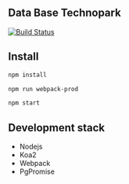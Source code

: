 ## Data Base Technopark

[![Build Status](https://travis-ci.org/vladpereskokov/db_technopark.svg?branch=master)](https://travis-ci.org/vladpereskokov/db_technopark)

## Install

```sh
npm install
```

```sh
npm run webpack-prod
```

```sh
npm start
```

## Development stack

- Nodejs
- Koa2
- Webpack
- PgPromise
